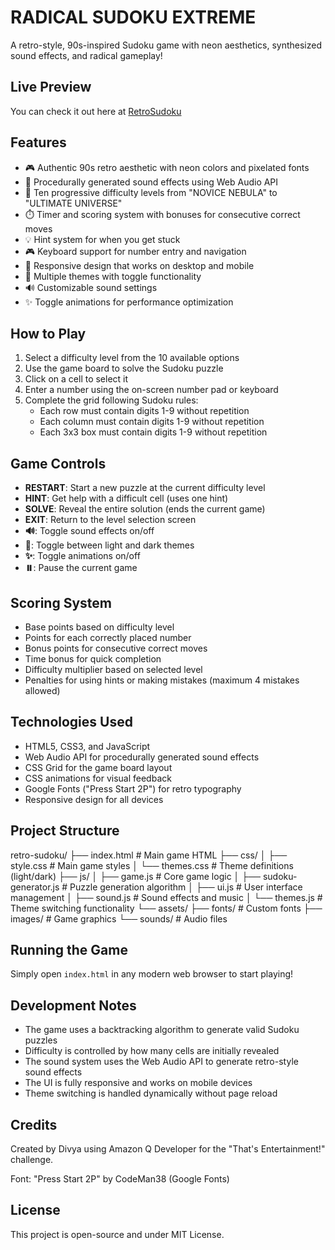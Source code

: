 # RADICAL SUDOKU EXTREME

A retro-style, 90s-inspired Sudoku game with neon aesthetics, synthesized sound effects, and radical gameplay!

## Live Preview

You can check it out here at [RetroSudoku](https://retrosudoku.netlify.app)

## Features

- 🎮 Authentic 90s retro aesthetic with neon colors and pixelated fonts
- 🎵 Procedurally generated sound effects using Web Audio API
- 🎯 Ten progressive difficulty levels from "NOVICE NEBULA" to "ULTIMATE UNIVERSE"
- ⏱️ Timer and scoring system with bonuses for consecutive correct moves
- 💡 Hint system for when you get stuck
- 🎮 Keyboard support for number entry and navigation
- 📱 Responsive design that works on desktop and mobile
- 🌙 Multiple themes with toggle functionality
- 🔊 Customizable sound settings
- ✨ Toggle animations for performance optimization

## How to Play

1. Select a difficulty level from the 10 available options
2. Use the game board to solve the Sudoku puzzle
3. Click on a cell to select it
4. Enter a number using the on-screen number pad or keyboard
5. Complete the grid following Sudoku rules:
   - Each row must contain digits 1-9 without repetition
   - Each column must contain digits 1-9 without repetition
   - Each 3x3 box must contain digits 1-9 without repetition

## Game Controls

- **RESTART**: Start a new puzzle at the current difficulty level
- **HINT**: Get help with a difficult cell (uses one hint)
- **SOLVE**: Reveal the entire solution (ends the current game)
- **EXIT**: Return to the level selection screen
- **🔊**: Toggle sound effects on/off
- **🌙**: Toggle between light and dark themes
- **✨**: Toggle animations on/off
- **⏸️**: Pause the current game

## Scoring System

- Base points based on difficulty level
- Points for each correctly placed number
- Bonus points for consecutive correct moves
- Time bonus for quick completion
- Difficulty multiplier based on selected level
- Penalties for using hints or making mistakes (maximum 4 mistakes allowed)

## Technologies Used

- HTML5, CSS3, and JavaScript
- Web Audio API for procedurally generated sound effects
- CSS Grid for the game board layout
- CSS animations for visual feedback
- Google Fonts ("Press Start 2P") for retro typography
- Responsive design for all devices

## Project Structure


retro-sudoku/
├── index.html              # Main game HTML
├── css/
│   ├── style.css           # Main game styles
│   └── themes.css          # Theme definitions (light/dark)
├── js/
│   ├── game.js             # Core game logic
│   ├── sudoku-generator.js # Puzzle generation algorithm
│   ├── ui.js               # User interface management
│   ├── sound.js            # Sound effects and music
│   └── themes.js           # Theme switching functionality
└── assets/
   ├── fonts/              # Custom fonts
   ├── images/             # Game graphics
   └── sounds/             # Audio files

## Running the Game

Simply open `index.html` in any modern web browser to start playing!

## Development Notes

- The game uses a backtracking algorithm to generate valid Sudoku puzzles
- Difficulty is controlled by how many cells are initially revealed
- The sound system uses the Web Audio API to generate retro-style sound effects
- The UI is fully responsive and works on mobile devices
- Theme switching is handled dynamically without page reload

## Credits

Created by Divya using Amazon Q Developer for the "That's Entertainment!" challenge.

Font: "Press Start 2P" by CodeMan38 (Google Fonts)

## License

This project is open-source and under MIT License.
